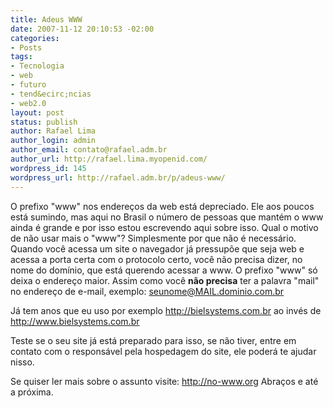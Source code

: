 ```yaml
---
title: Adeus WWW
date: 2007-11-12 20:10:53 -02:00
categories:
- Posts
tags:
- Tecnologia
- web
- futuro
- tend&ecirc;ncias
- web2.0
layout: post
status: publish
author: Rafael Lima
author_login: admin
author_email: contato@rafael.adm.br
author_url: http://rafael.lima.myopenid.com/
wordpress_id: 145
wordpress_url: http://rafael.adm.br/p/adeus-www/
---
```


O prefixo "www" nos endere&ccedil;os da web est&aacute; depreciado. Ele aos poucos est&aacute; sumindo, mas aqui no Brasil o n&uacute;mero de pessoas que mant&eacute;m o www ainda &eacute; grande e por isso estou escrevendo aqui sobre isso.
Qual o motivo de n&atilde;o usar mais o "www"?
Simplesmente por que n&atilde;o &eacute; necess&aacute;rio. Quando voc&ecirc; acessa um site o navegador j&aacute; pressup&otilde;e que seja web e acessa a porta certa com o protocolo certo, voc&ecirc; n&atilde;o precisa dizer, no nome do dom&iacute;nio, que est&aacute; querendo acessar a www. O prefixo "www" s&oacute; deixa o endere&ccedil;o maior.
Assim como voc&ecirc; <strong>n&atilde;o precisa</strong> ter a palavra "mail" no endere&ccedil;o de e-mail, exemplo: seunome@MAIL.dominio.com.br

J&aacute; tem anos que eu uso por exemplo <a href="http://bielsystems.com.br">http://bielsystems.com.br</a> ao inv&eacute;s de  <a href="http://www.bielsystems.com.br">http://www.bielsystems.com.br</a>

Teste se o seu site j&aacute; est&aacute; preparado para isso, se n&atilde;o tiver, entre em contato com o respons&aacute;vel pela hospedagem do site, ele poder&aacute; te ajudar nisso.

Se quiser ler mais sobre o assunto visite: <a href="http://no-www.org/">http://no-www.org</a>
Abra&ccedil;os e at&eacute; a pr&oacute;xima.
